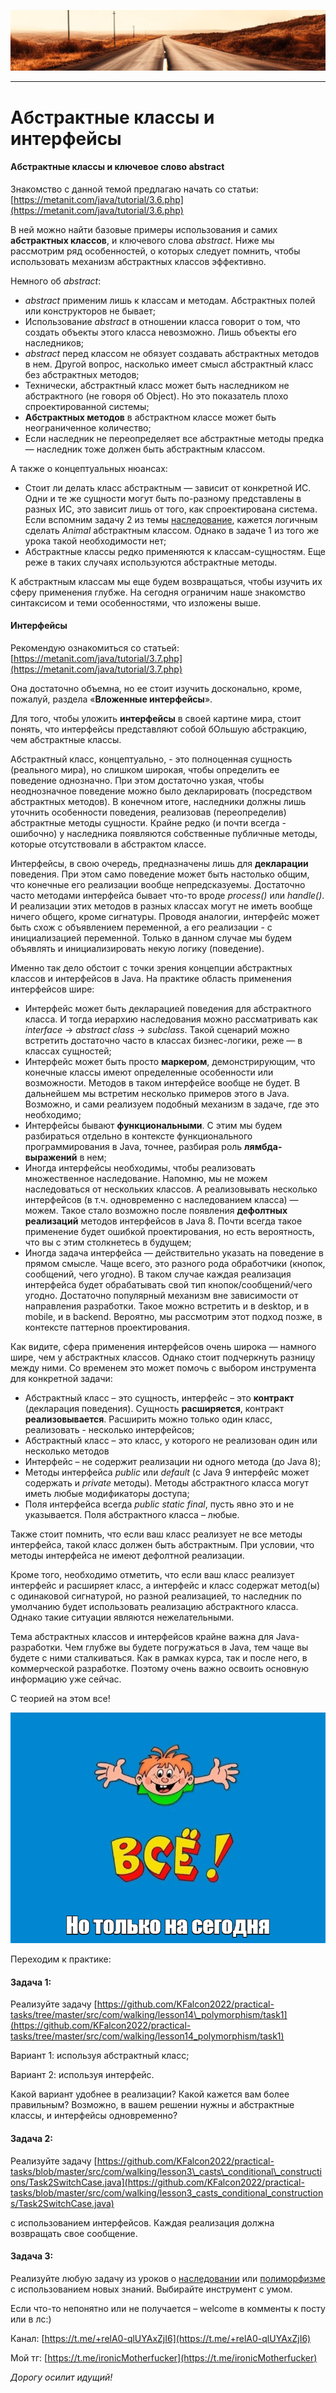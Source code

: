 ![](../../commonmedia/header.png)

***

   

Абстрактные классы и интерфейсы
===============================

#### Абстрактные классы и ключевое слово abstract

Знакомство с данной темой предлагаю начать со статьи: [https://metanit.com/java/tutorial/3.6.php](https://metanit.com/java/tutorial/3.6.php)

В ней можно найти базовые примеры использования и самих **абстрактных классов**, и ключевого слова _abstract_. Ниже мы рассмотрим ряд особенностей, о которых следует помнить, чтобы использовать механизм абстрактных классов эффективно.

Немного об _abstract_:

*   _abstract_ применим лишь к классам и методам. Абстрактных полей или конструкторов не бывает;
*   Использование _abstract_ в отношении класса говорит о том, что создать объекты этого класса невозможно. Лишь объекты его наследников;
*   _abstract_ перед классом не обязует создавать абстрактных методов в нем. Другой вопрос, насколько имеет смысл абстрактный класс без абстрактных методов;
*   Технически, абстрактный класс может быть наследником не абстрактного (не говоря об Object). Но это показатель плохо спроектированной системы;
*   **Абстрактных методов** в абстрактном классе может быть неограниченное количество;
*   Если наследник не переопределяет все абстрактные методы предка — наследник тоже должен быть абстрактным классом.

А также о концептуальных нюансах:

*   Стоит ли делать класс абстрактным — зависит от конкретной ИС. Одни и те же сущности могут быть по-разному представлены в разных ИС, это зависит лишь от того, как спроектирована система. Если вспомним задачу 2 из темы [наследование](/Nasledovanie-Klyuchevoe-slovo-extends-i-ispolzovanie-protected-Klyuchevoe-slovo-super-Privedenie-ssylochnyh-tipov-11-23), кажется логичным сделать _Animal_ абстрактным классом. Однако в задаче 1 из того же урока такой необходимости нет;
*   Абстрактные классы редко применяются к классам-сущностям. Еще реже в таких случаях используются абстрактные методы.

К абстрактным классам мы еще будем возвращаться, чтобы изучить их сферу применения глубже. На сегодня ограничим наше знакомство синтаксисом и теми особенностями, что изложены выше.

  

#### Интерфейсы

Рекомендую ознакомиться со статьей: [https://metanit.com/java/tutorial/3.7.php](https://metanit.com/java/tutorial/3.7.php)

Она достаточно объемна, но ее стоит изучить досконально, кроме, пожалуй, раздела «**Вложенные интерфейсы**».

Для того, чтобы уложить **интерфейсы** в своей картине мира, стоит понять, что интерфейсы представляют собой бОльшую абстракцию, чем абстрактные классы.

Абстрактный класс, концептуально, - это полноценная сущность (реального мира), но слишком широкая, чтобы определить ее поведение однозначно. При этом достаточно узкая, чтобы неоднозначное поведение можно было декларировать (посредством абстрактных методов). В конечном итоге, наследники должны лишь уточнить особенности поведения, реализовав (переопределив) абстрактные методы сущности. Крайне редко (и почти всегда - ошибочно) у наследника появляются собственные публичные методы, которые отсутствовали в абстрактом классе.

Интерфейсы, в свою очередь, предназначены лишь для **декларации** поведения. При этом само поведение может быть настолько общим, что конечные его реализации вообще непредсказуемы. Достаточно часто методами интерфейса бывает что-то вроде _process()_ или _handle()_. И реализации этих методов в разных классах могут не иметь вообще ничего общего, кроме сигнатуры. Проводя аналогии, интерфейс может быть схож с объявлением переменной, а его реализации - с инициализацией переменной. Только в данном случае мы будем объявлять и инициализировать некую логику (поведение).

Именно так дело обстоит с точки зрения концепции абстрактных классов и интерфейсов в Java. На практике область применения интерфейсов шире:

*   Интерфейс может быть декларацией поведения для абстрактного класса. И тогда иерархию наследования можно рассматривать как _interface_ → _abstract class_ → _subclass_. Такой сценарий можно встретить достаточно часто в классах бизнес-логики, реже — в классах сущностей;
*   Интерфейс может быть просто **маркером**, демонстрирующим, что конечные классы имеют определенные особенности или возможности. Методов в таком интерфейсе вообще не будет. В дальнейшем мы встретим несколько примеров этого в Java. Возможно, и сами реализуем подобный механизм в задаче, где это необходимо;
*   Интерфейсы бывают **функциональными**. С этим мы будем разбираться отдельно в контексте функционального программирования в Java, точнее, разбирая роль **лямбда-выражений** в нем;
*   Иногда интерфейсы необходимы, чтобы реализовать множественное наследование. Напомню, мы не можем наследоваться от нескольких классов. А реализовывать несколько интерфейсов (в т.ч. одновременно с наследованием класса) — можем. Такое стало возможно после появления **дефолтных реализаций** методов интерфейсов в Java 8. Почти всегда такое применение будет ошибкой проектирования, но есть вероятность, что вы с этим столкнетесь в будущем;
*   Иногда задача интерфейса — действительно указать на поведение в прямом смысле. Чаще всего, это разного рода обработчики (кнопок, сообщений, чего угодно). В таком случае каждая реализация интерфейса будет обрабатывать свой тип кнопок/сообщений/чего угодно. Достаточно популярный механизм вне зависимости от направления разработки. Такое можно встретить и в desktop, и в mobile, и в backend. Вероятно, мы рассмотрим этот подход позже, в контексте паттернов проектирования.

Как видите, сфера применения интерфейсов очень широка — намного шире, чем у абстрактных классов. Однако стоит подчеркнуть разницу между ними. Со временем это может помочь с выбором инструмента для конкретной задачи:

*   Абстрактный класс – это сущность, интерфейс – это **контракт** (декларация поведения). Сущность **расширяется**, контракт **реализовывается**. Расширить можно только один класс, реализовать - несколько интерфейсов;
*   Абстрактный класс – это класс, у которого не реализован один или несколько методов
*   Интерфейс – не содержит реализации ни одного метода (до Java 8);
*   Методы интерфейса _public_ или _default_ (с Java 9 интерфейс может содержать и _private_ методы). Методы абстрактного класса могут иметь любые модификаторы доступа;
*   Поля интерфейса всегда _public static final_, пусть явно это и не указывается. Поля абстрактного класса – любые.

Также стоит помнить, что если ваш класс реализует не все методы интерфейса, такой класс должен быть абстрактным. При условии, что методы интерфейса не имеют дефолтной реализации.

Кроме того, необходимо отметить, что если ваш класс реализует интерфейс и расширяет класс, а интерфейс и класс содержат метод(ы) с одинаковой сигнатурой, но разной реализацией, то наследник по умолчанию будет использовать реализацию абстрактного класса. Однако такие ситуации являются нежелательными.

  

Тема абстрактных классов и интерфейсов крайне важна для Java-разработки. Чем глубже вы будете погружаться в Java, тем чаще вы будете с ними сталкиваться. Как в рамках курса, так и после него, в коммерческой разработке. Поэтому очень важно освоить основную информацию уже сейчас.

  

С теорией на этом все!

![](../../commonmedia/footer.png)

  

Переходим к практике:

#### Задача 1:

Реализуйте задачу [https://github.com/KFalcon2022/practical-tasks/tree/master/src/com/walking/lesson14\_polymorphism/task1](https://github.com/KFalcon2022/practical-tasks/tree/master/src/com/walking/lesson14_polymorphism/task1)

Вариант 1: используя абстрактный класс;

Вариант 2: используя интерфейс.

  

Какой вариант удобнее в реализации? Какой кажется вам более правильным? Возможно, в вашем решении нужны и абстрактные классы, и интерфейсы одновременно?

  

#### Задача 2:

Реализуйте задачу [https://github.com/KFalcon2022/practical-tasks/blob/master/src/com/walking/lesson3\_casts\_conditional\_constructions/Task2SwitchCase.java](https://github.com/KFalcon2022/practical-tasks/blob/master/src/com/walking/lesson3_casts_conditional_constructions/Task2SwitchCase.java)

с использованием интерфейсов. Каждая реализация должна возвращать свое сообщение.

  

#### Задача 3:

Реализуйте любую задачу из уроков о [наследовании](/Nasledovanie-Klyuchevoe-slovo-extends-i-ispolzovanie-protected-Klyuchevoe-slovo-super-Privedenie-ssylochnyh-tipov-11-23) или [полиморфизме](/Polimorfizm-Pereopredelenie-metodov-Vidy-polimorfizma-i-svyazyvanie-11-25) с использованием новых знаний. Выбирайте инструмент с умом.

  

Если что-то непонятно или не получается – welcome в комменты к посту или в лс:)

Канал: [https://t.me/+relA0-qlUYAxZjI6](https://t.me/+relA0-qlUYAxZjI6)

Мой тг: [https://t.me/ironicMotherfucker](https://t.me/ironicMotherfucker)

_Дорогу осилит идущий!_